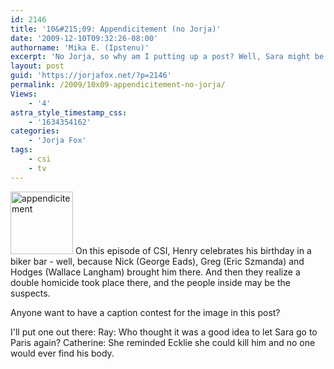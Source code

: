 ```yaml
---
id: 2146
title: '10&#215;09: Appendicitement (no Jorja)'
date: '2009-12-10T09:32:26-08:00'
authorname: 'Mika E. (Ipstenu)'
excerpt: 'No Jorja, so why am I putting up a post? Well, Sara might be mentioned, and you might want to gab about the episode. So in the Holiday Spirit, enjoy an open post for a non-Jorja episode!'
layout: post
guid: 'https://jorjafox.net/?p=2146'
permalink: /2009/10x09-appendicitement-no-jorja/
Views:
    - '4'
astra_style_timestamp_css:
    - '1634354162'
categories:
    - 'Jorja Fox'
tags:
    - csi
    - tv
---
```


<img src="//static.jorjafox.net/wordpress/2009/12/appendicitement-100x100.jpg" alt="appendicitement" title="appendicitement" width="100" height="100" class="alignleft size-thumbnail wp-image-2147" /> On this episode of CSI, Henry celebrates his birthday in a biker bar - well, because Nick (George Eads), Greg (Eric Szmanda) and Hodges (Wallace Langham) brought him there. And then they realize a double homicide took place there, and the people inside may be the suspects.

Anyone want to have a caption contest for the image in this post?

I'll put one out there:
Ray: Who thought it was a good idea to let Sara go to Paris again?
Catherine: She reminded Ecklie she could kill him and no one would ever find his body.

